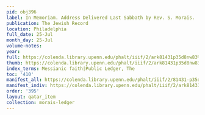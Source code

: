 ```yaml
---
pid: obj396
label: In Memoriam. Address Delivered Last Sabbath by Rev. S. Morais.
publication: The Jewish Record
location: Philadelphia
full_date: 25-Jul
month_day: 25-Jul
volume-notes:
year:
full: https://colenda.library.upenn.edu/phalt/iiif/2/ark81431p35d8nw83%2FSHA256E-s8238648--e5c2a7fa088d4da88fcc8dabf1f4d439b8801ce5ed2db480000777408fc04879.jpeg/full/3500,/0/default.jpg
thumb: https://colenda.library.upenn.edu/phalt/iiif/2/ark81431p35d8nw83%2FSHA256E-s8238648--e5c2a7fa088d4da88fcc8dabf1f4d439b8801ce5ed2db480000777408fc04879.jpeg/full/!200,200/0/default.jpg
index_terms: Messianic faith|Public Ledger, The
toc: '410'
manifest_all: https://colenda.library.upenn.edu/phalt/iiif/2/81431-p35d8nw83/manifest
manifest_indiv: https://colenda.library.upenn.edu/phalt/iiif/2/ark81431p35d8nw83%2FSHA256E-s8238648--e5c2a7fa088d4da88fcc8dabf1f4d439b8801ce5ed2db480000777408fc04879.jpeg
order: '395'
layout: qatar_item
collection: morais-ledger
---
```

